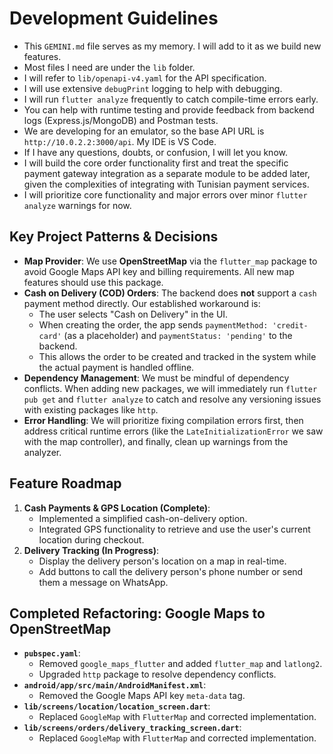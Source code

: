 # Development Guidelines

- This `GEMINI.md` file serves as my memory. I will add to it as we build new features.
- Most files I need are under the `lib` folder.
- I will refer to `lib/openapi-v4.yaml` for the API specification.
- I will use extensive `debugPrint` logging to help with debugging.
- I will run `flutter analyze` frequently to catch compile-time errors early.
- You can help with runtime testing and provide feedback from backend logs (Express.js/MongoDB) and Postman tests.
- We are developing for an emulator, so the base API URL is `http://10.0.2.2:3000/api`. My IDE is VS Code.
- If I have any questions, doubts, or confusion, I will let you know.
- I will build the core order functionality first and treat the specific payment gateway integration as a separate module to be added later, given the complexities of integrating with Tunisian payment services.
- I will prioritize core functionality and major errors over minor `flutter analyze` warnings for now.

## Key Project Patterns & Decisions

- **Map Provider**: We use **OpenStreetMap** via the `flutter_map` package to avoid Google Maps API key and billing requirements. All new map features should use this package.
- **Cash on Delivery (COD) Orders**: The backend does **not** support a `cash` payment method directly. Our established workaround is:
    - The user selects "Cash on Delivery" in the UI.
    - When creating the order, the app sends `paymentMethod: 'credit-card'` (as a placeholder) and `paymentStatus: 'pending'` to the backend.
    - This allows the order to be created and tracked in the system while the actual payment is handled offline.
- **Dependency Management**: We must be mindful of dependency conflicts. When adding new packages, we will immediately run `flutter pub get` and `flutter analyze` to catch and resolve any versioning issues with existing packages like `http`.
- **Error Handling**: We will prioritize fixing compilation errors first, then address critical runtime errors (like the `LateInitializationError` we saw with the map controller), and finally, clean up warnings from the analyzer.

## Feature Roadmap

1.  **Cash Payments & GPS Location (Complete)**: 
    - Implemented a simplified cash-on-delivery option.
    - Integrated GPS functionality to retrieve and use the user's current location during checkout.
2.  **Delivery Tracking (In Progress)**: 
    - Display the delivery person's location on a map in real-time.
    - Add buttons to call the delivery person's phone number or send them a message on WhatsApp.

## Completed Refactoring: Google Maps to OpenStreetMap

-   **`pubspec.yaml`**: 
    -   Removed `google_maps_flutter` and added `flutter_map` and `latlong2`.
    -   Upgraded `http` package to resolve dependency conflicts.
-   **`android/app/src/main/AndroidManifest.xml`**:
    -   Removed the Google Maps API key `meta-data` tag.
-   **`lib/screens/location/location_screen.dart`**:
    -   Replaced `GoogleMap` with `FlutterMap` and corrected implementation.
-   **`lib/screens/orders/delivery_tracking_screen.dart`**:
    -   Replaced `GoogleMap` with `FlutterMap` and corrected implementation.

